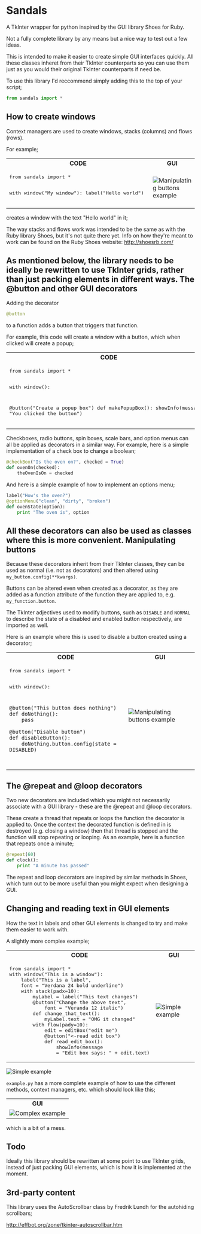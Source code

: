 # Sandals
A TkInter wrapper for python inspired by the GUI library Shoes for Ruby.

Not a fully complete library by any means but a nice way to test out a few ideas.

This is intended to make it easier to create simple GUI interfaces quickly. All these classes inheret from their TkInter counterparts so you can use them just as you would their original TkInter counterparts if need be.

To use this library I'd reccommend simply adding this to the top of your script;
```python
from sandals import *
```
How to create windows
--

Context managers are used to create windows, stacks (columns) and flows (rows).

For example;

<table>
<tr>
<td align="center">
<b>CODE</b>
</td>
<td align="center">
<b>GUI</b>
</td>
<tr>
<td>
<pre lang="python">
from sandals import *

with window("My window"):
  label("Hello world")
</pre>
</td>
<td>
<img src="https://raw.githubusercontent.com/georgewalton/Sandals/master/example%20images/helloworld.png"
alt="Manipulating buttons example">
</td>
</tr>
</table>

creates a window with the text "Hello world" in it;

The way stacks and flows work was intended to be the same as with the Ruby library Shoes, but it's not quite there yet.
Info on how they're meant to work can be found on the Ruby Shoes website: http://shoesrb.com/

As mentioned below, the library needs to be ideally be rewritten to use TkInter grids, rather than just packing elements in different ways.
The @button and other GUI decorators
--

Adding the decorator 
```python 
@button 
```
to a function adds a button that triggers that function.


For example, this code will create a window with a button, which when clicked will create a popup;

<table>
<tr>
<td align="center">
<b>CODE</b>
</td>
<td align="center">
<b>GUI</b>
</td>
<tr>
<td valign="top">
<pre lang="python">
from sandals import *

with window():

  @button("Create a popup box")
  def makePopupBox():
    showInfo(message = "You clicked the button")
</pre>
</td>
<td>
<img src="https://raw.githubusercontent.com/georgewalton/Sandals/master/example%20images/buttonexample.png"
alt="Button example">
</td>
</tr>
</table>

Checkboxes, radio buttons, spin boxes, scale bars, and option menus can all be applied as decorators in a similar way.
For example, here is a simple implementation of a check box to change a boolean; 

```python
@checkBox("Is the oven on?", checked = True)
def ovenOn(checked):
	theOvenIsOn = checked
```

And here is a simple example of how to implement an options menu;

```python
label("How's the oven?")
@optionMenu("clean", "dirty", "broken")
def ovenState(option):
	print "The oven is", option
```

All these decorators can also be used as classes where this is more convenient.
Manipulating buttons
---
Because these decorators inherit from their TkInter classes, they can be used as normal (i.e. not as decorators) and then altered using ```my_button.config(**kwargs)```.

Buttons can be altered even when created as a decorator, as they are added as a function attribute of the function they are applied to, e.g.  ```my_function.button```.

The TkInter adjectives used to modify buttons, such as ```DISABLE``` and  ```NORMAL``` to describe the state of a disabled and enabled button respectively, are imported as well.

Here is an example where this is used to disable a button created using a decorator;

<table>
<tr>
<td align="center">
<b>CODE</b>
</td>
<td align="center">
<b>GUI</b>
</td>
<tr>
<td valign="top">
<pre lang="python">
from sandals import *

with window():

	@button("This button does nothing")
	def doNothing():
		pass
		
	@button("Disable button")
	def disableButton():
		doNothing.button.config(state = DISABLED)
</pre>
</td>
<td>
<img src="https://raw.githubusercontent.com/georgewalton/Sandals/master/example%20images/manipulatingbuttonsexample.png"
alt="Manipulating buttons example">
</td>
</tr>
</table>

The @repeat and @loop decorators
---
Two new decorators are included which you might not necessarily associate with a GUI library - these are the @repeat and @loop decorators.

These create a thread that repeats or loops the function the decorator is applied to. Once the context the decorated function is defined in is destroyed (e.g. closing a window) then that thread is stopped and the function will stop repeating or looping. As an example, here is a function that repeats once a minute;

```python
@repeat(60)
def clock():
	print "A minute has passed"
```

The repeat and loop decorators are inspired by similar methods in Shoes, which turn out to be more useful than you might expect when designing a GUI.

Changing and reading text in GUI elements
--

How the text in labels and other GUI elements is changed to try and make them easier to work with.

A slightly more complex example;

<table>
<tr>
<td align="center">
<b>CODE</b>
</td>
<td align="center">
<b>GUI</b>
</td>
<tr>
<td>
<pre lang="python">
from sandals import *
with window("This is a window"):
    label("This is a label",
    font = "Verdana 24 bold underline")
    with stack(padx=10):
        myLabel = label("This text changes")
        @button("Change the above text",
            font = "Veranda 12 italic")
        def change_that_text():
            myLabel.text = "OMG it changed"
        with flow(pady=10):
            edit = editBox("edit me")
            @button("<-read edit box")
            def read_edit_box():
                showInfo(message
				= "Edit box says: " + edit.text)
</pre>
</td>
<td>
<img src="https://raw.githubusercontent.com/georgewalton/Sandals/master/example%20images/simpleexample.png"
alt="Simple example">
</td>
</tr>
</table>

![Simple example](https://raw.githubusercontent.com/georgewalton/Sandals/master/example%20images/simpleexample.png "Simple example")

`example.py` has a more complete example of how to use the different methods, context managers, etc. which should look like this;

<table>
<tr>
<td align="center">
<b>GUI</b>
</td>
</tr>
<tr>
<td>
<img src="https://raw.githubusercontent.com/georgewalton/Sandals/master/example%20images/example.png"
alt="Complex example">
</td>
</tr>
</table>

which is a bit of a mess.

Todo
--
Ideally this library should be rewritten at some point to use TkInter grids, instead of just packing GUI elements, which is how it is implemented at the moment.

3rd-party content
--

This library uses the AutoScrollbar class by Fredrik Lundh for the autohiding scrollbars;

http://effbot.org/zone/tkinter-autoscrollbar.htm
